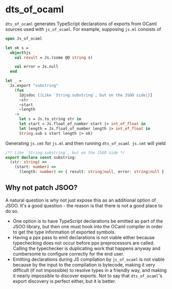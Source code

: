 # dts_of_ocaml

`dts_of_ocaml` generates TypeScript declarations of exports from OCaml sources
used with `js_of_ocaml`. For example, supposing `js.ml` consists of

```ocaml
open Js_of_ocaml

let ok s =
  object%js
    val result = Js.(some @@ string s)

    val error = Js.null
  end

let _ =
  Js.export "substring"
    (fun
      [@jsdoc {|Like `String.substring`, but on the JSOO side|}]
      ~str
      ~start
      ~length
    ->
      let s = Js.to_string str in
      let start = Js.float_of_number start |> int_of_float in
      let length = Js.float_of_number length |> int_of_float in
      String.sub s start length |> ok)
```

Generating `js.cmt` for `js.ml` and then running `dts_of_ocaml js.cmt` will
yield

```typescript
/** Like `String.substring`, but on the JSOO side */
export declare const substring:
  (str: string) =>
    (start: number) =>
      (length: number) => { result: string|null, error: string|null }
```

## Why not patch JSOO?

A natural question is why not just expose this as an additional option of JSOO.
It's a good question - the reason is that there is not a good place to do so.

- One option is to have TypeScript declarations be emitted as part of the JSOO
    library, but then one must hook into the OCaml compiler in order to get the
    type information of exported symbols.
- Having a ppx pass to emit declarations is not viable either because
    typechecking does not occur before ppx preprocessors are called. Calling the
    typechecker is duplicating work that happens anyway and cumbersome to
    configure correctly for the end user.
- Emitting declarations during JS compilation by `js_of_ocaml` is not viable
    because by the input to the compilation is bytecode, making it very
    difficult (if not impossible) to resolve types in a friendly way, and making
    it nearly impossible to discover exports. Not to say that `dts_of_ocaml`'s
    export discovery is perfect either, but it is better.

